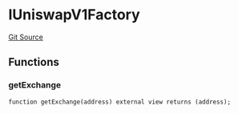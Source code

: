 # IUniswapV1Factory
[Git Source](https://github.com/leeftk/prophetrouter/blob/a744328dd4441e9a4607bb5d3ed0087221d31252/src/contracts/interfaces/V1/IUniswapV1Factory.sol)


## Functions
### getExchange


```solidity
function getExchange(address) external view returns (address);
```

